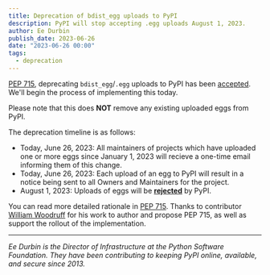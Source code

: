 ```yaml
---
title: Deprecation of bdist_egg uploads to PyPI
description: PyPI will stop accepting .egg uploads August 1, 2023.
author: Ee Durbin
publish_date: 2023-06-26
date: "2023-06-26 00:00"
tags:
  - deprecation
---
```


[PEP 715](https://peps.python.org/pep-0715/), deprecating `bdist_egg`/`.egg`
uploads to PyPI has been
[accepted](https://discuss.python.org/t/pep-715-disabling-bdist-egg-distribution-uploads-on-pypi/27610/13).
We'll begin the process of implementing this today.

Please note that this does **NOT** remove any existing uploaded eggs from PyPI.

The deprecation timeline is as follows:

- Today, June 26, 2023: All maintainers of projects which have uploaded one or
  more eggs since January 1, 2023 will recieve a one-time email informing them
  of this change.
- Today, June 26, 2023: Each upload of an egg to PyPI will result in a notice
  being sent to all Owners and Maintainers for the project.
- August 1, 2023: Uploads of eggs will be [**rejected**](https://www.youtube.com/watch?v=XNyUALnj8V0) by PyPI.

You can read more detailed rationale in [PEP 715](https://peps.python.org/pep-0715/#rationale).
Thanks to contributor [William Woodruff](https://blog.yossarian.net) for his
work to author and propose PEP 715, as well as support the rollout of the
implementation.

---

_Ee Durbin is the Director of Infrastructure at
the Python Software Foundation.
They have been contributing to keeping PyPI online, available, and
secure since 2013._

